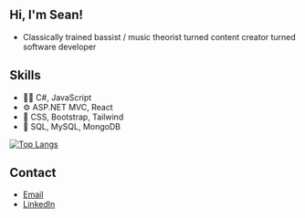 ## Hi, I'm Sean!
- Classically trained bassist / music theorist turned content creator turned software developer

## Skills
- :man_technologist: C#, JavaScript
- :gear: ASP.NET MVC, React
- :crystal_ball: CSS, Bootstrap, Tailwind
- :open_file_folder: SQL, MySQL, MongoDB

[![Top Langs](https://github-readme-stats.vercel.app/api/top-langs/?username=SeanPMcNeil&theme=monokai)](https://github.com/anuraghazra/github-readme-stats)
  
## Contact
- [Email](mailto:smcneil136@gmail.com)
- [LinkedIn](https://www.linkedin.com/in/seanpmcneil/)
